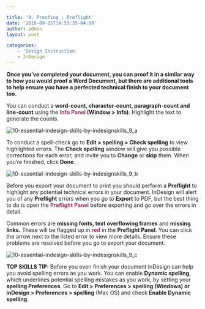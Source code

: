 ```yaml
---

title: '9. Proofing ; Preflight'
date: '2016-09-25T14:53:35-04:00'
author: admin
layout: post

categories:
    - 'Design Instruction'
    - InDesign
---
```


**Once you’ve completed your document, you can proof it in a similar way to how you would proof a Word Document, but there are additional tools to help ensure you have a perfected technical finish to your document too.**

You can conduct a **word-count, character-count, paragraph-count and line-count** using the **<span style="color: #993366;">Info Panel</span> (Window &gt; Info)**. Highlight the text to generate the counts.

![10-essential-indesign-skills-by-indesignskills_9_a](https://image-control-storage.s3.amazonaws.com/blog-images/2016/09/27190346/10-Essential-InDesign-Skills-by-InDesignSkills_9_a.jpg)

To conduct a spell-check go to **Edit &gt; spelling &gt; Check spelling** to view highlighted errors. The **Check spelling** window will give you possible corrections for each error, and invite you to **Change** or **skip** them. When you’re finished, click **Done**.

![10-essential-indesign-skills-by-indesignskills_9_b](https://image-control-storage.s3.amazonaws.com/blog-images/2016/09/27190345/10-Essential-InDesign-Skills-by-InDesignSkills_9_b.jpg)

Before you export your document to print you should perform a **Preflight** to highlight any potential technical errors in your document. InDesign will alert you of any **Preflight** errors when you go to **Export** to PDF, but the best thing to do is open the <span style="color: #993366;">**Preflight**</span> **<span style="color: #993366;">Panel</span>** before exporting and go over the errors in detail.

Common errors are **missing fonts, text overflowing frames** and **missing links.** These will be flagged up in **<span style="color: #993366;">red</span>** in the **Preflight Panel**. You can click the arrow next to the listed error to view more details. Ensure these problems are resolved before you go to export your document.

![10-essential-indesign-skills-by-indesignskills_9_c](https://image-control-storage.s3.amazonaws.com/blog-images/2016/09/27190343/10-Essential-InDesign-Skills-by-InDesignSkills_9_c.jpg)

**TOP SKILLS TIP:** Before you even finish your document InDesign can help you avoid spelling errors as you work. You can enable **Dynamic spelling**, which underlines potential spelling mistakes as you work, by setting your **spelling Preferences**. Go to **Edit &gt; Preferences &gt; spelling (Windows) or inDesign &gt; Preferences &gt; spelling** (Mac OS) and check **Enable Dynamic spelling**.